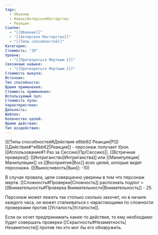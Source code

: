 ```yaml
---
tags:
  - Обаяние
  - Навык/АктерскоеМастерство
  - Реакция
Ссылки:
  - "[[Обаяние]]"
  - "[[Актерское Мастерство]]"
  - "[[Типы способностей]]"
Категория: 
Стоимость: "20"
Уровни:
  - "[[Притвориться Мертвым 2]]"
Связанные навыки:
  - "[[Притвориться Мертвым 2]]"
Стоимость выкупа:
Источник:
Тип способности:
Время применения:
Стоимость применения:
Используемый пул:
Стоимость пула:
Характеристики:
Дальность:
Шаблон:
Количество целей:
Время действия:
Тип воздействия:
---
```

([[Типы способностей#Действия e6bb62 Реакция|Р]]) [[Действия#^e6bb62|Реакция]] - персонаж получает Урон. [[Использование#1 Раз за Сессию|(1р/Сессию)]]. [[Встречная проверка]]: [[Интриганство|Интриганства]] или [[Манипуляция|Манипуляции]] vs [[Восприятие|Вос]] всех целей, которые видят персонажа. ([[Выносливость|Вын]]: -10)

В случае провала, цели совершенно уверены в том что персонаж мертв. [[Сложность#Проверки|Сложность]] распознать подлог = [[Внимательность#Проверка Внимательности|Внимательность]] -  25.

Персонаж может лежать так столько сколько захочет, но в начале каждого часа, он может сталкиваться с нарастающими по сложности проверками против [[Усталость|Усталости]]. 

Если он хочет предпринимать какие-то действия, то ему необходимо будет совершать проверки [[Скрытность#Незаметность|Незаметности]] против тех кто мог бы его обнаружить. 
